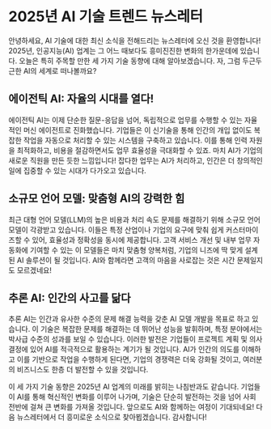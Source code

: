 # 2025년 AI 기술 트렌드 뉴스레터

안녕하세요, AI 기술에 대한 최신 소식을 전해드리는 뉴스레터에 오신 것을 환영합니다! 2025년, 인공지능(AI) 업계는 그 어느 때보다도 흥미진진한 변화의 한가운데에 있습니다. 오늘은 특히 주목할 만한 세 가지 기술 동향에 대해 알아보겠습니다. 자, 그럼 두근두근한 AI의 세계로 떠나볼까요?

## 에이전틱 AI: 자율의 시대를 열다!  
에이전틱 AI는 이제 단순한 질문-응답을 넘어, 독립적으로 업무를 수행할 수 있는 자율적인 머신 에이전트로 진화했습니다. 기업들은 이 신기술을 통해 인간의 개입 없이도 복잡한 작업을 자동으로 처리할 수 있는 시스템을 구축하고 있습니다. 이를 통해 인력 자원을 최적화하고, 비용을 절감하면서도 업무 효율성을 극대화할 수 있죠. 마치 AI가 기업의 새로운 직원을 만든 듯한 느낌입니다! 잡다한 업무는 AI가 처리하고, 인간은 더 창의적인 일에 집중할 수 있는 시대가 다가오고 있습니다.

## 소규모 언어 모델: 맞춤형 AI의 강력한 힘  
최근 대형 언어 모델(LLM)의 높은 비용과 처리 속도 문제를 해결하기 위해 소규모 언어 모델이 각광받고 있습니다. 이들은 특정 산업이나 기업의 요구에 맞춰 쉽게 커스터마이즈할 수 있어, 효율성과 정확성을 동시에 제공합니다. 고객 서비스 개선 및 내부 업무 자동화에 기여할 수 있는 이 모델들은 마치 맞춤형 양복처럼, 기업의 니즈에 딱 맞게 설계된 AI 솔루션이 될 것입니다. AI와 함께라면 고객의 마음을 사로잡는 것은 시간 문제일지도 모르겠네요!

## 추론 AI: 인간의 사고를 닮다  
추론 AI는 인간과 유사한 수준의 문제 해결 능력을 갖춘 AI 모델 개발을 목표로 하고 있습니다. 이 기술은 복잡한 문제를 해결하는 데 뛰어난 성능을 발휘하며, 특정 분야에서는 박사급 수준의 성과를 보일 수 있습니다. 이러한 발전은 기업들이 프로젝트 계획 및 의사 결정에 있어 AI를 적극적으로 활용하는 계기가 될 것입니다. AI가 인간의 의도를 이해하고 이를 기반으로 작업을 수행하게 된다면, 기업의 경쟁력은 더욱 강화될 것이고, 여러분의 비즈니스도 한층 더 발전할 수 있을 것입니다.

이 세 가지 기술 동향은 2025년 AI 업계의 미래를 밝히는 나침반과도 같습니다. 기업들이 AI를 통해 혁신적인 변화를 이루어 나가며, 기술은 단순히 발전하는 것을 넘어 사회 전반에 걸쳐 큰 변화를 가져올 것입니다. 앞으로도 AI와 함께하는 여정이 기대되네요! 다음 뉴스레터에서 더 흥미로운 소식으로 찾아뵙겠습니다. 감사합니다!